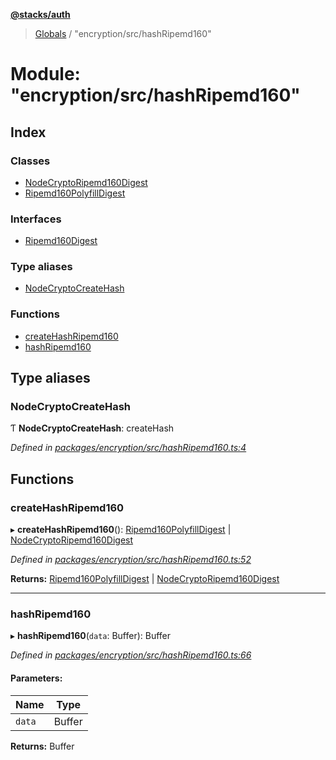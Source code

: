 **[@stacks/auth](../README.md)**

> [Globals](../globals.md) / "encryption/src/hashRipemd160"

# Module: "encryption/src/hashRipemd160"

## Index

### Classes

- [NodeCryptoRipemd160Digest](../classes/_encryption_src_hashripemd160_.nodecryptoripemd160digest.md)
- [Ripemd160PolyfillDigest](../classes/_encryption_src_hashripemd160_.ripemd160polyfilldigest.md)

### Interfaces

- [Ripemd160Digest](../interfaces/_encryption_src_hashripemd160_.ripemd160digest.md)

### Type aliases

- [NodeCryptoCreateHash](_encryption_src_hashripemd160_.md#nodecryptocreatehash)

### Functions

- [createHashRipemd160](_encryption_src_hashripemd160_.md#createhashripemd160)
- [hashRipemd160](_encryption_src_hashripemd160_.md#hashripemd160)

## Type aliases

### NodeCryptoCreateHash

Ƭ **NodeCryptoCreateHash**: createHash

_Defined in [packages/encryption/src/hashRipemd160.ts:4](https://github.com/blockstack/blockstack.js/blob/26419086/packages/encryption/src/hashRipemd160.ts#L4)_

## Functions

### createHashRipemd160

▸ **createHashRipemd160**(): [Ripemd160PolyfillDigest](../classes/_encryption_src_hashripemd160_.ripemd160polyfilldigest.md) \| [NodeCryptoRipemd160Digest](../classes/_encryption_src_hashripemd160_.nodecryptoripemd160digest.md)

_Defined in [packages/encryption/src/hashRipemd160.ts:52](https://github.com/blockstack/blockstack.js/blob/26419086/packages/encryption/src/hashRipemd160.ts#L52)_

**Returns:** [Ripemd160PolyfillDigest](../classes/_encryption_src_hashripemd160_.ripemd160polyfilldigest.md) \| [NodeCryptoRipemd160Digest](../classes/_encryption_src_hashripemd160_.nodecryptoripemd160digest.md)

---

### hashRipemd160

▸ **hashRipemd160**(`data`: Buffer): Buffer

_Defined in [packages/encryption/src/hashRipemd160.ts:66](https://github.com/blockstack/blockstack.js/blob/26419086/packages/encryption/src/hashRipemd160.ts#L66)_

#### Parameters:

| Name   | Type   |
| ------ | ------ |
| `data` | Buffer |

**Returns:** Buffer
